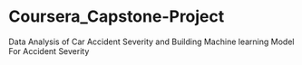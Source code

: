 # Coursera_Capstone-Project
Data Analysis of Car Accident Severity and Building Machine learning Model For Accident Severity

